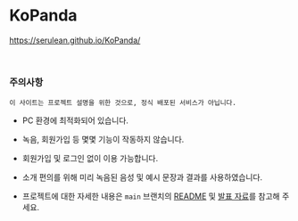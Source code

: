 # KoPanda

https://serulean.github.io/KoPanda/

<br>


### 주의사항

```
이 사이트는 프로젝트 설명을 위한 것으로, 정식 배포된 서비스가 아닙니다.
```

- PC 환경에 최적화되어 있습니다.

- 녹음, 회원가입 등 몇몇 기능이 작동하지 않습니다.

- 회원가입 및 로그인 없이 이용 가능합니다.

- 소개 편의를 위해 미리 녹음된 음성 및 예시 문장과 결과를 사용하였습니다.

- 프로젝트에 대한 자세한 내용은 `main` 브랜치의 <a href='https://github.com/serulean/KoPanda'>README</a> 및 <a href='./assets/KoPanda_발표자료.pdf'>발표 자료</a>를 참고해 주세요.
